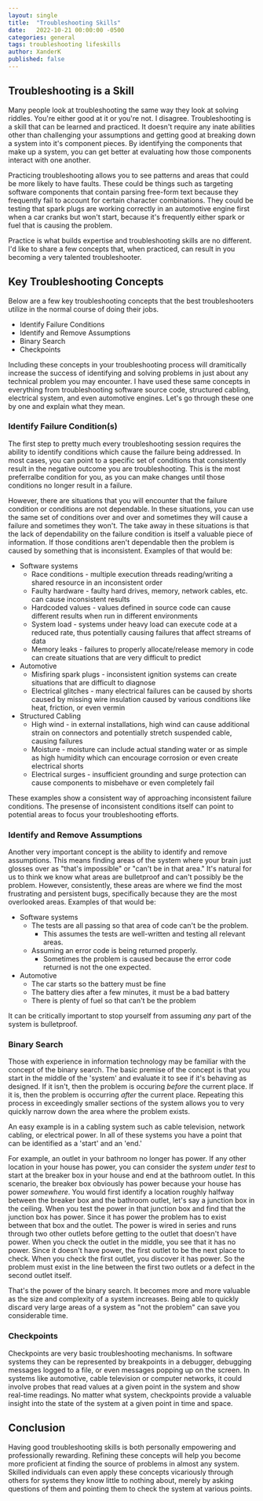 ```yaml
---
layout: single
title:  "Troubleshooting Skills"
date:   2022-10-21 00:00:00 -0500
categories: general
tags: troubleshooting lifeskills
author: XanderK
published: false
---
```


## Troubleshooting is a Skill

Many people look at troubleshooting the same way they look at solving riddles. You're either good at it or you're not. I disagree. Troubleshooting is a skill that can be learned and practiced. It doesn't require any inate abilities other than challenging your assumptions and getting good at breaking down a system into it's component pieces. By identifying the components that make up a system, you can get better at evaluating how those components interact with one another.  

Practicing troubleshooting allows you to see patterns and areas that could be more likely to have faults. These could be things such as targeting software components that contain parsing free-form text because they frequently fail to account for certain character combinations. They could be testing that spark plugs are working correctly in an automotive engine first when a car cranks but won't start, because it's frequently either spark or fuel that is causing the problem.  

Practice is what builds expertise and troubleshooting skills are no different. I'd like to share a few concepts that, when practiced, can result in you becoming a very talented troubleshooter.  

## Key Troubleshooting Concepts

Below are a few key troubleshooting concepts that the best troubleshooters utilize in the normal course of doing their jobs.  

* Identify Failure Conditions
* Identify and Remove Assumptions
* Binary Search
* Checkpoints

Including these concepts in your troubleshooting process will dramitically increase the success of identifying and solving problems in just about any technical problem you may encounter. I have used these same concepts in everything from troubleshooting software source code, structured cabling, electrical system, and even automotive engines. Let's go through these one by one and explain what they mean.  

### Identify Failure Condition(s)

The first step to pretty much every troubleshooting session requires the ability to identify conditions which cause the failure being addressed. In most cases, you can point to a specific set of conditions that consistently result in the negative outcome you are troubleshooting. This is the most preferralbe condition for you, as you can make changes until those conditions no longer result in a failure.  

However, there are situations that you will encounter that the failure condition or conditions are not dependable. In these situations, you can use the same set of conditions over and over and sometimes they will cause a failure and sometimes they won't. The take away in these situations is that the lack of dependability on the failure condition is itself a valuable piece of information. If those conditions aren't dependable then the problem is caused by something that is inconsistent. Examples of that would be:

* Software systems
  * Race conditions - multiple execution threads reading/writing a shared resource in an inconsistent order
  * Faulty hardware - faulty hard drives, memory, network cables, etc. can cause inconsistent results  
  * Hardcoded values - values defined in source code can cause different results when run in different environments
  * System load - systems under heavy load can execute code at a reduced rate, thus potentially causing failures that affect streams of data
  * Memory leaks - failures to properly allocate/release memory in code can create situations that are very difficult to predict
* Automotive
  * Misfiring spark plugs - inconsistent ignition systems can create situations that are difficult to diagnose
  * Electrical glitches - many electrical failures can be caused by shorts caused by missing wire insulation caused by various conditions like heat, friction, or even vermin
* Structured Cabling
  * High wind - in external installations, high wind can cause additional strain on connectors and potentially stretch suspended cable, causing failures
  * Moisture - moisture can include actual standing water or as simple as high humidity which can encourage corrosion or even create electrical shorts
  * Electrical surges - insufficient grounding and surge protection can cause components to misbehave or even completely fail

These examples show a consistent way of approaching inconsistent failure conditions. The presense of inconsistent conditions itself can point to potential areas to focus your troubleshooting efforts.  

### Identify and Remove Assumptions

Another very important concept is the ability to identify and remove assumptions. This means finding areas of the system where your brain just glosses over as "that's impossible" or "can't be in that area." It's natural for us to think we know what areas are bulletproof and can't possibly be the problem. However, consistently, these areas are where we find the most frustrating and persistent bugs, specifically because they are the most overlooked areas. Examples of that would be:  

* Software systems
  * The tests are all passing so that area of code can't be the problem.
    * This assumes the tests are well-written and testing all relevant areas.
  * Assuming an error code is being returned properly.
    * Sometimes the problem is caused because the error code returned is not the one expected.
* Automotive
  * The car starts so the battery must be fine
  * The battery dies after a few minutes, it must be a bad battery
  * There is plenty of fuel so that can't be the problem

It can be critically important to stop yourself from assuming _any_ part of the system is bulletproof.  

### Binary Search

Those with experience in information technology may be familiar with the concept of the binary search. The basic premise of the concept is that you start in the middle of the 'system' and evaluate it to see if it's behaving as designed. If it isn't, then the problem is occuring _before_ the current place. If it is, then the problem is occurring _after_ the current place. Repeating this process in exceedingly smaller sections of the system allows you to very quickly narrow down the area where the problem exists.  

An easy example is in a cabling system such as cable television, network cabling, or electrical power. In all of these systems you have a point that can be identified as a 'start' and an 'end.'  

For example, an outlet in your bathroom no longer has power. If any other location in your house has power, you can consider the _system under test_ to start at the breaker box in your house and end at the bathroom outlet. In this scenario, the breaker box obviously has power because your house has power _somewhere_. You would first identify a location roughly halfway between the breaker box and the bathroom outlet, let's say a junction box in the ceiling. When you test the power in that junction box and find that the junction box has power. Since it has power the problem has to exist between that box and the outlet. The power is wired in series and runs through two other outlets before getting to the outlet that doesn't have power. When you check the outlet in the middle, you see that it has no power. Since it doesn't have power, the first outlet to be the next place to check. When you check the first outlet, you discover it has power. So the problem must exist in the line between the first two outlets or a defect in the second outlet itself.

That's the power of the binary search. It becomes more and more valuable as the size and complexity of a system increases. Being able to quickly discard very large areas of a system as "not the problem" can save you considerable time.

### Checkpoints

Checkpoints are very basic troubleshooting mechanisms. In software systems they can be represented by breakpoints in a debugger, debugging messages logged to a file, or even messages popping up on the screen. In systems like automotive, cable television or computer networks, it could involve probes that read values at a given point in the system and show real-time readings. No matter what system, checkpoints provide a valuable insight into the state of the system at a given point in time and space.  

## Conclusion

Having good troubleshooting skills is both personally empowering and professionally rewarding. Refining these concepts will help you become more proficient at finding the source of problems in almost any system. Skilled individuals can even apply these concepts vicariously through others for systems they know little to nothing about, merely by asking questions of them and pointing them to check the system at various points.  
